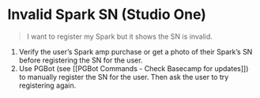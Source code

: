 # Invalid Spark SN (Studio One)
> I want to register my Spark but it shows the SN is invalid.

1. Verify the user’s Spark amp purchase or get a photo of their Spark’s SN before registering the SN for the user.
2. Use PGBot (see [[PGBot Commands - Check Basecamp for updates]]) to manually register the SN for the user. Then ask the user to try registering again.
